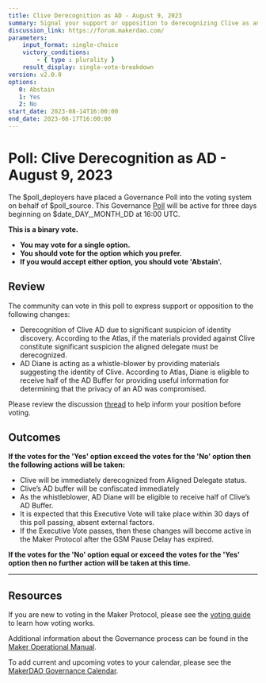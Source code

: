 ```yaml
---
title: Clive Derecognition as AD - August 9, 2023
summary: Signal your support or opposition to derecognizing Clive as an AD due to identity compromise based on the materials AD Diane provided.
discussion_link: https://forum.makerdao.com/
parameters:
    input_format: single-choice
    victory_conditions:
        - { type : plurality }
    result_display: single-vote-breakdown
version: v2.0.0
options:
   0: Abstain
   1: Yes
   2: No
start_date: 2023-08-14T16:00:00
end_date: 2023-08-17T16:00:00
---
```

# Poll: Clive Derecognition as AD - August 9, 2023

The $poll_deployers have placed a Governance Poll into the voting system on behalf of $poll_source. This Governance [Poll](https://manual.makerdao.com/governance/governance-cycle/weekly-governance-cycle#weekly-governance-cycle-definitions-mip16c1) will be active for three days beginning on $date_DAY,_MONTH_DD at 16:00 UTC.

**This is a binary vote.**
- **You may vote for a single option.**
- **You should vote for the option which you prefer.**
- **If you would accept either option, you should vote 'Abstain'.**

## Review

The community can vote in this poll to express support or opposition to the following changes:

* Derecognition of Clive AD due to significant suspicion of identity discovery. According to the Atlas, if the materials provided against Clive constitute significant suspicion the aligned delegate must be derecognized.
* AD Diane is acting as a whistle-blower by providing materials suggesting the identity of Clive. According to Atlas, Diane is eligible to receive half of the AD Buffer for providing useful information for determining that the privacy of an AD was compromised. 

Please review the discussion [thread]($discussion_link) to help inform your position before voting.

## Outcomes

**If the votes for the 'Yes' option exceed the votes for the 'No' option then the following actions will be taken:**

* Clive will be immediately derecognized from Aligned Delegate status.
* Clive’s AD buffer will be confiscated immediately
* As the whistleblower, AD Diane will be eligible to receive half of Clive’s AD Buffer. 
* It is expected that this Executive Vote will take place within 30 days of this poll passing, absent external factors.
* If the Executive Vote passes, then these changes will become active in the Maker Protocol after the GSM Pause Delay has expired.

**If the votes for the 'No' option equal or exceed the votes for the 'Yes' option then no further action will be taken at this time.**

---

## Resources

If you are new to voting in the Maker Protocol, please see the [voting guide](https://manual.makerdao.com/governance/voting-in-makerdao/on-chain-governance) to learn how voting works.

Additional information about the Governance process can be found in the [Maker Operational Manual](https://manual.makerdao.com).

To add current and upcoming votes to your calendar, please see the [MakerDAO Governance Calendar](https://manual.makerdao.com/makerdao/calendars/governance-calendar).
